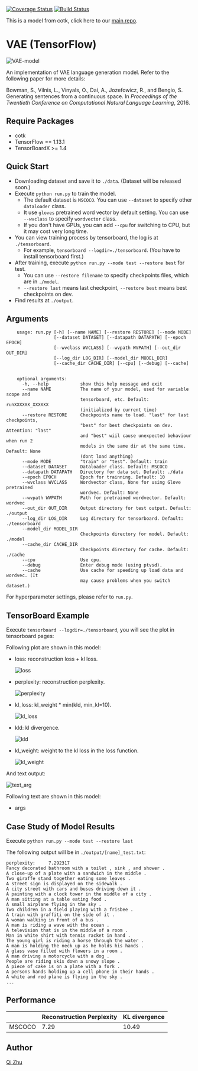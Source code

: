 [![Coverage Status](https://coveralls.io/repos/github/thu-coai/VAE-tensorflow/badge.svg?branch=master)](https://coveralls.io/github/thu-coai/VAE-tensorflow?branch=master)
[![Build Status](https://travis-ci.com/thu-coai/VAE-tensorflow.svg?branch=master)](https://travis-ci.com/thu-coai/VAE-tensorflow)

This is a model from cotk, click here to our [main repo](https://github.com/thu-coai/cotk).

# VAE (TensorFlow)

![VAE-model](./images/VAE-model.png)

An implementation of VAE language generation model. Refer to the following paper for more details:

Bowman, S., Vilnis, L., Vinyals, O., Dai, A., Jozefowicz, R., and Bengio, S. Generating sentences from a continuous space. In *Proceedings of the Twentieth Conference on Computational Natural Language Learning*, 2016.



## Require Packages

- cotk
- TensorFlow == 1.13.1
- TensorBoardX >= 1.4



## Quick Start

- Downloading dataset and save it to ``./data``. (Dataset will be released soon.)
- Execute ``python run.py`` to train the model.
  - The default dataset is ``MSCOCO``. You can use ``--dataset`` to specify other ``dataloader`` class.
  - It use `gloves`  pretrained word vector by default setting. You can use ``--wvclass`` to specify ``wordvector`` class.
  - If you don't have GPUs, you can add `--cpu` for switching to CPU, but it may cost very long time.
- You can view training process by tensorboard, the log is at `./tensorboard`.
  - For example, ``tensorboard --logdir=./tensorboard``. (You have to install tensorboard first.)
- After training, execute  ``python run.py --mode test --restore best`` for test.
  - You can use ``--restore filename`` to specify checkpoints files, which are in ``./model``.
  - ``--restore last`` means last checkpoint, ``--restore best`` means best checkpoints on dev.
- Find results at ``./output``.



## Arguments

```none
    usage: run.py [-h] [--name NAME] [--restore RESTORE] [--mode MODE]
                  [--dataset DATASET] [--datapath DATAPATH] [--epoch EPOCH]
                  [--wvclass WVCLASS] [--wvpath WVPATH] [--out_dir OUT_DIR]
                  [--log_dir LOG_DIR] [--model_dir MODEL_DIR]
                  [--cache_dir CACHE_DIR] [--cpu] [--debug] [--cache]


    optional arguments:
      -h, --help            show this help message and exit
      --name NAME           The name of your model, used for variable scope and
                            tensorboard, etc. Default: runXXXXXX_XXXXXX
                            (initialized by current time)
      --restore RESTORE     Checkpoints name to load. "last" for last checkpoints,
                            "best" for best checkpoints on dev. Attention: "last"
                            and "best" wiil cause unexpected behaviour when run 2
                            models in the same dir at the same time. Default: None
                            (dont load anything)
      --mode MODE           "train" or "test". Default: train
      --dataset DATASET     Dataloader class. Default: MSCOCO
      --datapath DATAPATH   Directory for data set. Default: ./data
      --epoch EPOCH         Epoch for trainning. Default: 10
      --wvclass WVCLASS     Wordvector class, None for using Glove pretrained
                            wordvec. Default: None
      --wvpath WVPATH       Path for pretrained wordvector. Default: wordvec
      --out_dir OUT_DIR     Output directory for test output. Default: ./output
      --log_dir LOG_DIR     Log directory for tensorboard. Default: ./tensorboard
      --model_dir MODEL_DIR
                            Checkpoints directory for model. Default: ./model
      --cache_dir CACHE_DIR
                            Checkpoints directory for cache. Default: ./cache
      --cpu                 Use cpu.
      --debug               Enter debug mode (using ptvsd).
      --cache               Use cache for speeding up load data and wordvec. (It
                            may cause problems when you switch dataset.)
```

For hyperparameter settings, please refer to `run.py`.


## TensorBoard Example

Execute ``tensorboard --logdir=./tensorboard``, you will see the plot in tensorboard pages:

Following plot are shown in this model:

- loss: reconstruction loss + kl loss.

  ![loss](./images/loss.png)

- perplexity: reconstruction perplexity.

  ![perplexity](./images/perplexity.png)

- kl_loss: kl_weight * min(kld, min_kl=10).

  ![kl_loss](./images/kl_loss.png)

- kld: kl divergence.

  ![kld](./images/kld.png)

- kl_weight: weight to the kl loss in the loss function.

  ![kl_weight](./images/kl_weight.png)



And text output:

![text_arg](./images/text_arg.png)

Following text are shown in this model:

- args



## Case Study of Model Results

Execute ``python run.py --mode test --restore last``

The following output will be in `./output/[name]_test.txt`:

```none
perplexity:     7.292317
Fancy decorated bathroom with a toilet , sink , and shower .
A close-up of a plate with a sandwich in the middle .
Two giraffe stand together eating some leaves .
A street sign is displayed on the sidewalk .
A city street with cars and buses driving down it .
A painting with a clock tower in the middle of a city .
A man sitting at a table eating food .
A small airplane flying in the sky .
Two children in a field playing with a frisbee .
A train with graffiti on the side of it .
A woman walking in front of a bus .
A man is riding a wave with the ocean .
A television that is in the middle of a room .
Man in white shirt with tennis racket in hand .
The young girl is riding a horse through the water .
A man is holding the neck up as he holds his hands .
A glass vase filled with flowers in a room .
A man driving a motorcycle with a dog .
People are riding skis down a snowy slope .
A piece of cake is on a plate with a fork .
A persons hands holding up a cell phone in their hands .
A white and red plane is flying in the sky .
...
```


## Performance

|        | Reconstruction Perplexity | KL divergence |
| ------ | ------------------------- | ------------- |
| MSCOCO | 7.29                      | 10.49         |



## Author

[Qi Zhu](https://github.com/zqwerty)
